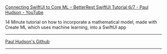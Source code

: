 [Connecting SwiftUI to Core ML – BetterRest SwiftUI Tutorial 6/7 - Paul Hudson - YouTube](https://youtu.be/rUikf6LYiCs?si=IzXsaM0TradtCavn)

14 Minute tutorial on how to incorporate a mathematical model, made with Create ML which uses machine learning, into a SwiftUI app

- - - -
[Paul Hudson's Github](https://github.com/twostraws)

- - - -
